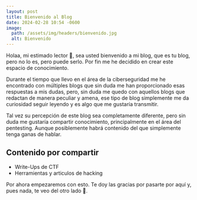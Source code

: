 ```yaml
---
layout: post
title: Bienvenido al Blog
date: 2024-02-28 10:54 -0600
image:
  path: /assets/img/headers/bienvenido.jpg
  alt: Bienvenido
---
```


Holaa, mi estimado lector 🏴, sea usted bienvenido a mi blog, que es tu blog, pero no lo es, pero puede serlo. Por fin me he decidido en crear este espacio de conocimiento. 

Durante el tiempo que llevo en el área de la ciberseguridad me he encontrado con múltiples blogs que sin duda me han proporcionado esas respuestas a mis dudas, pero, sin duda me quedo con aquellos blogs que redactan de manera peculiar y amena, ese tipo de blog simplemente me da curiosidad seguir leyendo y es algo que me gustaría transmitir. 

Tal vez su percepción de este blog sea completamente diferente, pero sin duda me gustaría compartir conocimiento, principalmente en el área del pentesting. Aunque posiblemente habrá contenido del que simplemente tenga ganas de hablar. 

## Contenido por compartir 

- Write-Ups de CTF 
- Herramientas y articulos de hacking

Por ahora empezaremos con esto. Te doy las gracias por pasarte por aquí y, pues nada, te veo del otro lado 👀.
